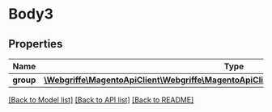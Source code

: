 # Body3

## Properties
Name | Type | Description | Notes
------------ | ------------- | ------------- | -------------
**group** | [**\Webgriffe\MagentoApiClient\Webgriffe\MagentoApiClient\Model\CustomerDataGroupInterface**](CustomerDataGroupInterface.md) |  | 

[[Back to Model list]](../README.md#documentation-for-models) [[Back to API list]](../README.md#documentation-for-api-endpoints) [[Back to README]](../README.md)


